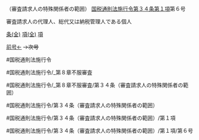 （審査請求人の特殊関係者の範囲）
[国税通則法施行令第３４条第１項](国税通則法施行＿令＿第３４条第１項)第６号

審査請求人の代理人、総代又は納税管理人である個人

[条(全)](国税通則法施行＿令＿第３４条_.md)    [項(全)](国税通則法施行＿令＿第３４条第１項_.md)    [項](国税通則法施行＿令＿第３４条第１項.md)

[前号←](国税通則法施行＿令＿第３４条第１項第５号.md)  ~~→次号~~

#国税通則法施行令

#国税通則法施行令/_第８章不服審査

#国税通則法施行令/_第８章不服審査/第３４条（審査請求人の特殊関係者の範囲）

#国税通則法施行令/第３４条（審査請求人の特殊関係者の範囲）

#国税通則法施行令/第３４条（審査請求人の特殊関係者の範囲）/第１項

#国税通則法施行令/第３４条（審査請求人の特殊関係者の範囲）/第１項/第６号

